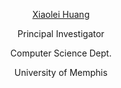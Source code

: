 









<center><p><a href="https://www.memphis.edu/cs/people/faculty_pages/xiaolei-huang.php">Xiaolei Huang</a></p>
<p>Principal Investigator</p>
<p>Computer Science Dept.</p>
<p>University of Memphis</p></center>
